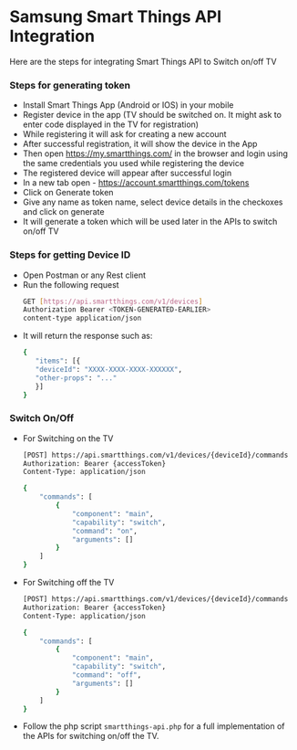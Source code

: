 # Samsung Smart Things API Integration
Here are the steps for integrating Smart Things API to Switch on/off TV

### Steps for generating token
-  Install Smart Things App (Android or IOS) in your mobile
-  Register device in the app (TV should be switched on. It might ask to enter code displayed in the TV for registration)
-  While registering it will ask for creating a new account
-  After successful registration, it will show the device in the App
-  Then open https://my.smartthings.com/ in the browser and login using the same credentials you used while registering the device
-  The registered device will appear after successful login
-  In a new tab open - https://account.smartthings.com/tokens
-  Click on Generate token
-  Give any name as token name, select device details in the checkoxes and click on generate
-  It will generate a token which will be used later in the APIs to switch on/off TV
### Steps for getting Device ID
- Open Postman or any Rest client
- Run the following request
    ```sh
    GET [https://api.smartthings.com/v1/devices]
    Authorization Bearer <TOKEN-GENERATED-EARLIER>
    content-type application/json
    ```
- It will return the response such as:
     ```sh
    {
        "items": [{
        "deviceId": "XXXX-XXXX-XXXX-XXXXXX",
        "other-props": "..."
        }]
    }
    ```
### Switch On/Off
- For Switching on the TV
    ```sh
    [POST] https://api.smartthings.com/v1/devices/{deviceId}/commands
    Authorization: Bearer {accessToken}
    Content-Type: application/json
    
    {
        "commands": [
            {
                "component": "main",
                "capability": "switch",
                "command": "on",
                "arguments": []
            }
        ]
    }
    ```
- For Switching off the TV
    ```sh
    [POST] https://api.smartthings.com/v1/devices/{deviceId}/commands
    Authorization: Bearer {accessToken}
    Content-Type: application/json
    
    {
        "commands": [
            {
                "component": "main",
                "capability": "switch",
                "command": "off",
                "arguments": []
            }
        ]
    }
    ```

- Follow the php script `smartthings-api.php` for a full implementation of the APIs for switching on/off the TV.
